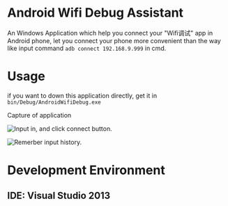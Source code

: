 ﻿# Android Wifi Debug Assistant
An Windows Application which help you connect your "Wifi调试" app in Android phone, let you connect your phone more convenient than the way like input command `adb connect 192.168.9.999` in cmd.

# Usage
if you want to down this application directly, get it in `bin/Debug/AndroidWifiDebug.exe`

Capture of application

![Input in, and click connect button.](https://github.com/JuwanZhu/AndroidWifiDebugForWindows/blob/master/Demo/1.jpg)

![Remerber input history.](https://github.com/JuwanZhu/AndroidWifiDebugForWindows/blob/master/Demo/2.jpg)

# Development Environment
## IDE: Visual Studio 2013
